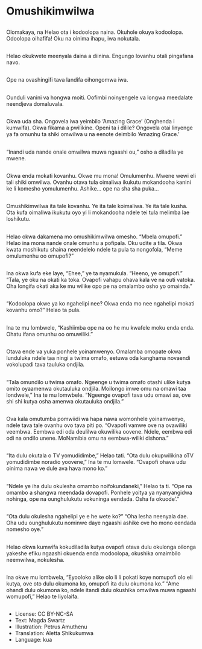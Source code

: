 # Omushikimwilwa

##
Olomakaya, na Helao ota i kodoolopa naina. Okuhole okuya kodoolopa. Odoolopa oihafifa! Oku na oinima ihapu, iwa nokutala.

##
Helao okukwete meenyala daina a diinina. Engungo lovanhu otali pingafana navo.

##
Ope na ovashingifi tava landifa oihongomwa iwa.

##
Ounduli vanini va hongwa moiti. Oofimbi noinyengele va longwa meedalate neendjeva domaluvala.

##
Okwa uda sha. Ongovela iwa yeimbilo ‘Amazing Grace’ (Onghenda i kumwifa). Okwa fikama a pwilikine. Openi ta i dilile? Ongovela otai linyenge ya fa omunhu ta shiki omwilwa u na eenote deimbilo ‘Amazing Grace.’

##
“Inandi uda nande onale omwilwa muwa ngaashi ou,” osho a diladila ye mwene.

##
Okwa enda mokati kovanhu. Okwe mu mona! Omulumenhu. Mwene wewi eli tali shiki omwilwa. Ovanhu otava tula oimaliwa ikukutu mokandooha kanini ke li komesho yomulumenhu.
Ashike… ope na sha sha puka…

##
Omushikimwilwa ita tale kovanhu. Ye ita tale koimaliwa. Ye ita tale kusha. Ota kufa oimaliwa ikukutu oyo yi li mokandooha ndele tei tula melimba lae loshikutu.

##
Helao okwa dakamena mo omushikimwilwa omesho. “Mbela omupofi.”
Helao ina mona nande onale omunhu a pofipala. Oku udite a tila. Okwa kwata moshikutu shaina neendelelo ndele ta pula ta nongofola, “Meme omulumenhu oo omupofi?”

##
Ina okwa kufa eke laye, “Ehee,” ye ta nyamukula. “Heeno, ye omupofi.”
“Tala, ye oku na okati ka toka. Ovapofi vahapu ohava kala ve na outi vatoka. Oha longifa okati aka ke mu wilike opo pe na omalambo osho yo omainda.”

##
“Kodoolopa okwe ya ko ngahelipi nee? Okwa enda mo nee ngahelipi mokati kovanhu omo?” Helao ta pula.

##
Ina te mu lombwele, “Kashiimba ope na oo he mu kwafele moku enda enda. Ohatu ifana omunhu oo omuwiliki.”

##
Otava ende va yuka ponhele yoinamwenyo. Omalamba omopate okwa lunduluka ndele taa ningi a twima omafo, eetuwa oda kanghama novaendi vokolupadi tava tauluka ondjila.

##
“Tala omundilo u twima omafo. Ngeenge u twima omafo otashi ulike kutya omito oyaamenwa okutauluka ondjila. Moilongo imwe omu na omawi taa londwele,” Ina te mu lomwbele. “Ngeenge ovapofi tava udu omawi aa, ove shi shi kutya osha amenwa okutauluka ondjila.”

##
Ova kala omutumba pomwiidi wa hapa nawa womonhele yoinamwenyo, ndele tava tale ovanhu ovo tava piti po.
“Ovapofi vamwe ove na ovawiliki veembwa. Eembwa edi oda deulilwa okuwilika oovene. Ndele, eembwa edi odi na ondilo unene. MoNamibia omu na eembwa-wiliki dishona.”

##
“Ita dulu okutala o TV yomudidimbe,” Helao tati.
“Ota dulu okupwilikina oTV yomudidimbe noradio yoovene,” Ina te mu lomwele. “Ovapofi ohava udu oinima nawa ve dule ava hava mono ko.”

##
“Ndele ye iha dulu okulesha omambo noifokundaneki,” Helao ta ti.
“Ope na omambo a shangwa meendada dovapofi. Ponhele yoitya ya nyanyangidwa nohinga, ope na ounghulukutu vokuninga eendada. Osha fa okuode’.”

##
“Ota dulu okulesha ngahelipi ye e he wete ko?”
“Oha lesha neenyala dae. Oha udu ounghulukutu nominwe daye ngaashi ashike ove ho mono eendada nomesho oye.”

##
Helao okwa kumwifa kokudiladila kutya ovapofi otava dulu okulonga oilonga yakeshe efiku ngaashi okuenda enda modoolopa, okushika omaimbilo neemwilwa, nokulesha.

##
Ina okwe mu lombwela, “Eyooloko alike olo li li pokati koye nomupofi olo eli kutya, ove oto dulu okumona ko, omupofi ita dulu okumona ko.”
“Ame ohandi dulu okumona ko, ndele itandi dulu okushika omwilwa muwa ngaashi womupofi,” Helao te liyolaifa.

##
* License: CC BY-NC-SA
* Text: Magda Swartz
* Illustration: Petrus Amuthenu
* Translation: Aletta Shikukumwa
* Language: kua
